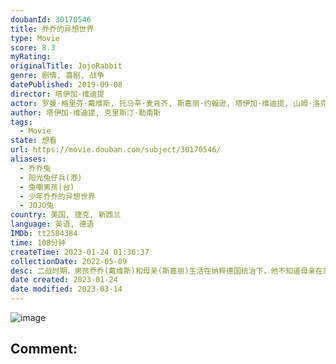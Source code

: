 ```yaml
---
doubanId: 30170546
title: 乔乔的异想世界
type: Movie
score: 8.3
myRating: 
originalTitle: JojoRabbit
genre: 剧情, 喜剧, 战争
datePublished: 2019-09-08
director: 塔伊加·维迪提
actor: 罗曼·格里芬·戴维斯, 托马辛·麦肯齐, 斯嘉丽·约翰逊, 塔伊加·维迪提, 山姆·洛克威尔, 蕾蓓尔·威尔森, 阿尔菲·艾伦, 斯戴芬·莫昌特, 阿奇·耶茨, 卢克·布兰登·菲尔德, 山姆·海加斯, 史丹斯拉夫·卡拉斯, 乔·温特劳布, 布莱恩·卡斯佩, 加布里埃尔·安德鲁斯, 罗伯特·伊斯特, 比利·雷纳, 克里斯蒂安·豪林斯, 吉尔比·格里芬·戴维斯, 哈迪·格里芬·戴维斯, 柯蒂斯·马修, 贝萨尼·亚当斯, 朱迪思·乔治, 维多利亚·霍根
author: 塔伊加·维迪提, 克里斯汀·勒南斯
tags:
  - Movie
state: 想看
url: https://movie.douban.com/subject/30170546/
aliases:
  - 乔乔兔
  - 阳光兔仔兵(港)
  - 兔嘲男孩(台)
  - 少年乔乔的异想世界
  - JOJO兔
country: 美国, 捷克, 新西兰
language: 英语, 德语
IMDb: tt2584384
time: 108分钟
createTime: 2023-01-24 01:36:37
collectionDate: 2022-05-09
desc: 二战时期，男孩乔乔(戴维斯)和母亲(斯嘉丽)生活在纳粹德国统治下，他不知道母亲在家中藏着一个犹太女孩(麦肯齐)，而母亲秘密为抵抗军工作。乔乔渴望加入希特勒青年团，他脑内出了一个颠覆版的希特勒，这个希特...
date created: 2023-01-24
date modified: 2023-03-14
---
```


![image](p2567973073.jpg)

Comment:
---
